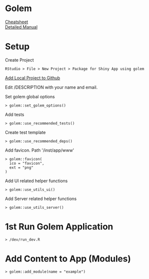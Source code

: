 # Golem

[Cheatsheet](https://thinkr.fr/golem_cheatsheet_V0.1.pdf)  
[Detailed Manual](https://engineering-shiny.org/golem.html)

# Setup

Create Project  

    RStudio > File > New Project > Package for Shiny App using golem

[Add Local Project to Github](../de/git.md#addlocalprojecttogithub)  

Edit /DESCRIPTION with your name and email.

Set golem global options  

    > golem::set_golem_options()
    
Add tests  

    > golem::use_recommended_tests()
    
Create test template  

    > golem::use_recommended_deps()
    
Add favicon. Path '/inst/app/www'
    
    > golem::favicon(
      ico = "favicon",
      ext = "png"
    )

Add UI related helper functions

    > golem::use_utils_ui()
    
Add Server related helper functions

    > golem::use_utils_server()
    
# 1st Run Golem Application

    > /dev/run_dev.R
    
# Add Content to App (Modules)

    > golem::add_module(name = "example")

